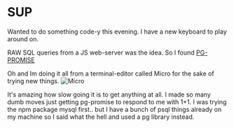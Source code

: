 # SUP

Wanted to do something code-y this evening. I have a new keyboard to play around on.

RAW SQL queries from a JS web-server was the idea.
So I found [PG-PROMISE](https://github.com/vitaly-t/pg-promise)

Oh and Im doing it all from a terminal-editor called Micro for the sake of trying new things.
![Micro](http://tinypic.com/r/156z69e/9)

It's amazing how slow going it is to get anything at all. I made so many dumb moves just getting pg-promise to respond to me with 1+1.
I was trying the npm package mysql first.. but I have a bunch of psql things already on my machine so I said what the hell and used a pg library instead.